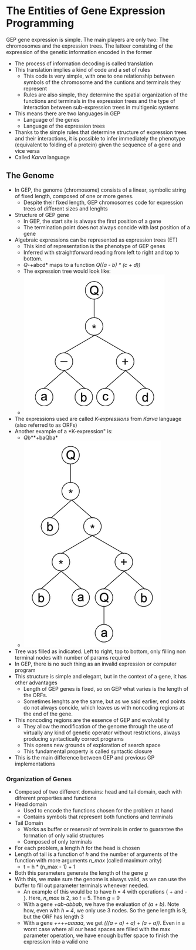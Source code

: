 # The Entities of Gene Expression Programming 

GEP gene expression is simple. The main players are only two: The chromosomes and the expression trees. The latteer consisting of the expression of the genetic information encoded in the former 

- The process of information decoding is called translation 
- This translation implies a kind of code and a set of rules
    - This code is very simple, with one to one relationship between symbols of the chromosome and the cuntions and terminals they represent
    - Rules are also simple, they determine the spatial organization of the functions and terminals in the expression trees and the type of interaction between sub-expression trees in multigenic systems
-  This means there are two languages in GEP
    - Language of the genes
    - Language of the expression trees  
- Thanks to the simple rules that determine structure of expression trees and their interactions, it is possible to infer immediately the phenotype (equivalent to folding of a protein) given the sequence of a gene and vice versa
-  Called *Karva* language 

## The Genome

- In GEP, the genome (chromosome) consists of a linear, symbolic string of fixed length, composed of one or more genes. 
    - Despite their fixed length, GEP chromosomes code for expression trees of different sizes and lenghts
- Structure of GEP gene 
    - In GEP, the start site is always the first position of a gene
    - The termination point does not always concide with last position of a gene
- Algebraic expressions can be represented as expression trees (ET)
    - This kind of representation is the phenotype of GEP genes
    - Inferred with straightforward reading from left to right and top to bottom. 
    - *Q*-+abcd* maps to a function *Q((a - b) * (c + d))*
    - The expression tree would look like:
    - ![image](./img/2.2.png)
 - The expressions used are called *K-expressions* from *Karva* language (also referred to as ORFs)
 - Another example of a *K-expression" is:
     - *Q*b**+baQba* 
     - ![image](./img/2.3.png)
 - Tree was filled as indicated. Left to right, top to bottom, only filling non terminal nodes with number of params required
- In GEP, there is no such thing as an invalid expression or computer program
- This structure is simple and elegant, but in the context of a gene, it has other advantages
    - Length of GEP genes is fixed, so on GEP what varies is the length of the ORFs.
    -  Sometimes lenghts are the same, but as we said earlier, end points do not always concide, which leaves us with noncoding regions at the end of the gene. 
- This noncoding regions are the essence of GEP and evolvability 
    - They allow the modification of the genome through the use of virtually any kind of genetic operator without restrictions, always producing syntactically correct programs
    - This oprens new grounds of exploration of search space 
    - This fundamental property is called syntactic closure
- This is the main difference between GEP and previous GP implementations

### Organization of Genes
- Composed of two different domains: head and tail domain, each with difrerent properties and functions
- Head domain
    - Used to encode the functions chosen for the problem at hand  
    - Contains symbols that represent both functions and terminals
- Tail Domain
    -  Works as buffer or reservoir of terminals in order to guarantee the formation of only valid structures
    -  Composed of only terminals
- For each problem, a length *h* for the head is chosen
- Length of tail is a function of *h* and the number of arguments of the function with more arguments *n_max* (called maximum arity)
    - t = h * (n_max - 1) + 1
- Both this parameters generate the length of the gene *g* 
- With this, we make sure the genome is always valid, as we can use the buffer to fill out parameter terminals whenever needed. 
    - An example of this would be to have *h* = 4 with operations { + and - }. Here, *n_max* is 2, so *t* =  5. Then *g* = 9
     - With a gene *+ab-abbab*, we have the evaluation of *(a + b)*. Note how, even with *h = 4*, we only use 3 nodes. So the gene length is 9, but the ORF has length 3
     - With a gene *++++aaaaa*, we get *(((a + a) + a) + (a + a))*. Even in a worst case where all our head spaces are filled with the max parameter operation, we have enough buffer space to finish the expression into a valid one     
